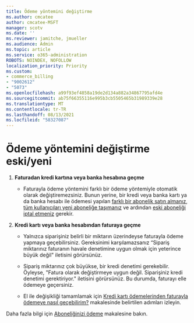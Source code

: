 ```yaml
---
title: Ödeme yöntemini değiştirme
ms.author: cmcatee
author: cmcatee-MSFT
manager: scotv
ms.date: ''
ms.reviewer: jamitche, jmueller
ms.audience: Admin
ms.topic: article
ms.service: o365-administration
ROBOTS: NOINDEX, NOFOLLOW
localization_priority: Priority
ms.custom:
- commerce_billing
- "9002612"
- "5073"
ms.openlocfilehash: a99f93ef4858a19de2d134a882a34867795afd4e
ms.sourcegitcommit: ab75f66355116e995b3cb5505465b31989339e28
ms.translationtype: MT
ms.contentlocale: tr-TR
ms.lasthandoff: 08/13/2021
ms.locfileid: "58327087"
---
```

# <a name="change-payment-method-fromto"></a>Ödeme yöntemini değiştirme eski/yeni

1. **Faturadan kredi kartına veya banka hesabına geçme**

    - Faturayla ödeme yöntemini farklı bir ödeme yöntemiyle otomatik olarak değiştiremezsiniz. Bunun yerine, bir kredi veya banka kartı ya da banka hesabı ile ödemesi yapılan [farklı bir abonelik satın almanız](https://docs.microsoft.com/microsoft-365/commerce/try-or-buy-microsoft-365#buy-a-different-subscription), [tüm kullanıcıları yeni aboneliğe taşımanız](https://docs.microsoft.com/microsoft-365/commerce/subscriptions/move-users-different-subscription) ve ardından [eski aboneliği iptal etmeniz](https://docs.microsoft.com/microsoft-365/commerce/subscriptions/cancel-your-subscription) gerekir.

2. **Kredi kartı veya banka hesabından faturaya geçme**

    - Yalnızca siparişiniz belirli bir miktarın üzerindeyse faturayla ödeme yapmaya geçebilirsiniz. Gereksinimi karşılamazsanız “Sipariş miktarınız faturanın havale denetimine uygun olmak için yeterince büyük değil" iletisini görürsünüz.

    - Sipariş miktarınız çok büyükse, bir kredi denetimi gerekebilir. Öyleyse, "Fatura olarak değiştirmeye uygun değil. Siparişiniz kredi denetimi gerektiriyor." iletisini görürsünüz. Bu durumda, faturayı elle ödemeye geçersiniz.

    - El ile değişikliği tamamlamak için [Kredi kartı ödemelerinden faturayla ödemeye nasıl geçebilirim?](how-do-i-change-from-credit-card-payments-to-invoice.md) makalesinde belirtilen adımları izleyin.

Daha fazla bilgi için [Aboneliğinizi ödeme](https://docs.microsoft.com/microsoft-365/commerce/billing-and-payments/pay-for-your-subscription) makalesine bakın.
